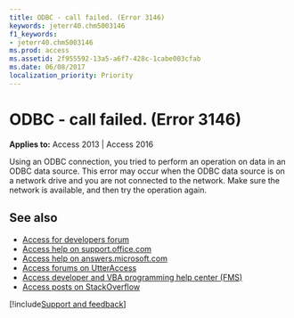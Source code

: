 ```yaml
---
title: ODBC - call failed. (Error 3146)
keywords: jeterr40.chm5003146
f1_keywords:
- jeterr40.chm5003146
ms.prod: access
ms.assetid: 2f955592-13a5-a6f7-428c-1cabe003cfab
ms.date: 06/08/2017
localization_priority: Priority
---
```



# ODBC - call failed. (Error 3146)

  

**Applies to:** Access 2013 | Access 2016

Using an ODBC connection, you tried to perform an operation on data in an ODBC data source. This error may occur when the ODBC data source is on a network drive and you are not connected to the network. Make sure the network is available, and then try the operation again.

## See also

- [Access for developers forum](https://social.msdn.microsoft.com/Forums/office/home?forum=accessdev)
- [Access help on support.office.com](https://support.office.com/search/results?query=Access)
- [Access help on answers.microsoft.com](https://answers.microsoft.com/)
- [Access forums on UtterAccess](http://www.utteraccess.com/forum/index.php?act=idx)
- [Access developer and VBA programming help center (FMS)](http://www.fmsinc.com/MicrosoftAccess/developer/)
- [Access posts on StackOverflow](https://stackoverflow.com/questions/tagged/ms-access)

[!include[Support and feedback](~/includes/feedback-boilerplate.md)]
